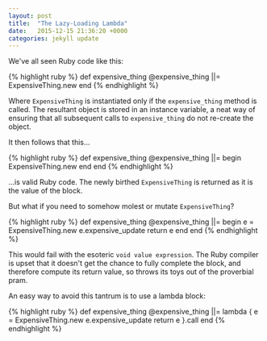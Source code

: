 ```yaml
---
layout: post
title:  "The Lazy-Loading Lambda"
date:   2015-12-15 21:36:20 +0000
categories: jekyll update
---
```

We've all seen Ruby code like this:

{% highlight ruby %}
def expensive_thing
  @expensive_thing ||= ExpensiveThing.new
end
{% endhighlight %}

Where `ExpensiveThing` is instantiated only if the `expensive_thing` method is called. The resultant object is stored in an instance variable, a neat way of ensuring that all subsequent calls to `expensive_thing` do not re-create the object.

It then follows that this...

{% highlight ruby %}
def expensive_thing
  @expensive_thing ||= begin
    ExpensiveThing.new
  end
end
{% endhighlight %}

...is valid Ruby code. The newly birthed `ExpensiveThing` is returned as it is the value of the block.

But what if you need to somehow molest or mutate `ExpensiveThing`?

{% highlight ruby %}
def expensive_thing
  @expensive_thing ||= begin
    e = ExpensiveThing.new
    e.expensive_update
    return e 
  end
end
{% endhighlight %}

This would fail with the esoteric `void value expression`. The Ruby compiler is upset that it doesn't get the chance to fully complete the block, and therefore compute its return value, so throws its toys out of the proverbial pram. 

An easy way to avoid this tantrum is to use a lambda block:

{% highlight ruby %}
def expensive_thing
  @expensive_thing ||= lambda { 
      e = ExpensiveThing.new
      e.expensive_update
      return e 
    }.call
end
{% endhighlight %}
